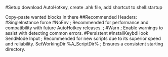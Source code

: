 #Setup
download AutoHotkey, create .ahk file, add shortcut to shell:startup

Copy-paste wanted blocks in there
##Recommended Headers:
#SingleInstance force
#NoEnv  ; Recommended for performance and compatibility with future AutoHotkey releases.
; #Warn  ; Enable warnings to assist with detecting common errors.
#Persistent
#InstallKeybdHook
SendMode Input  ; Recommended for new scripts due to its superior speed and reliability.
SetWorkingDir %A_ScriptDir%  ; Ensures a consistent starting directory.
